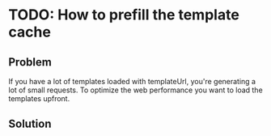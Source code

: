 # TODO: How to prefill the template cache

## Problem

If you have a lot of templates loaded with templateUrl, you're generating a lot of small requests. To optimize the
web performance you want to load the templates upfront.

## Solution


